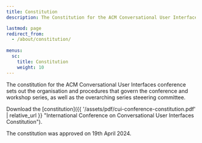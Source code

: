 ```yaml
---
title: Constitution
description: The Constitution for the ACM Conversational User Interfaces conference.

lastmod: page
redirect_from:
  - /about/constitution/
  
menus:
  sc:
    title: Constitution
    weight: 10
---
```


The constitution for the ACM Conversational User Interfaces conference sets out the organisation and procedures that govern the conference and workshop series, as well as the overarching series steeering committee.

Download the [constitution]({{ '/assets/pdf/cui-conference-constitution.pdf' | relative_url }} "International Conference on Conversational User Interfaces Constitution").

The constitution was approved on 19th April 2024.